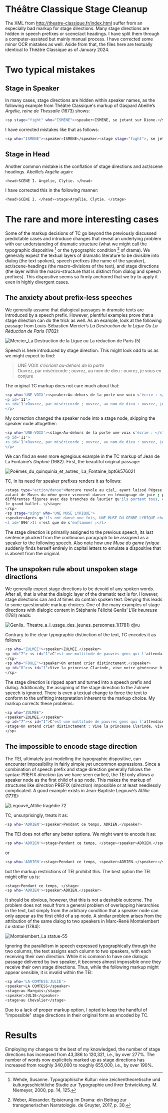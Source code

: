 # Théâtre Classique Stage Cleanup
The XML from http://theatre-classique.fr/index.html suffer from an especially bad markup for stage directions. Many stage directions are hidden in speech prefixes or scene/act headings. I have split them through a computer-assisted but mainly manual process. I have corrected some minor OCR mistakes as well. Aside from that, the files here are textually identical to Théâtre Classique as of January 2024.

# Two typical mistakes
## Stage in Speaker
In many cases, stage directions are hidden within speaker names, as the following example from Théâtre Classique's markup of Gaspard Abeille’s <i>Argélie, reine de Thessalie</i> (1673) shows:
```bash
<sp stage="fight" who="ISMÈNE"><speaker>ISMÈNE, se jetant sur Dione.</speaker>[…]</sp>
```
I have corrected mistakes like that as follows:
```bash
<sp who="ISMÈNE"><speaker>ISMÈNE</speaker><stage stage="fight">, se jetant sur Dione.</stage>[…]</sp>
```
## Stage in Head
Another common mistake is the conflation of stage directions and act/scene headings. Abeille’s <i>Argélie</i> again:
```bash
<head>SCÈNE I. Argélie, Clytie. </head>
```
I have corrected this in the following manner:
```bash
<head>SCÈNE I. </head><stage>Argélie, Clytie. </stage>
```

# The rare and more interesting cases
Some of the markup decisions of TC go beyond the previously discussed predictable cases and introduce changes that reveal an underlying problem with our understanding of dramatic structure (what we might call the typographic dispositive [^1] or the typographic condition [^2] of drama). We generally expect the textual layers of dramatic literature to be divisible into dialog (the text spoken), speech prefixes (the name of the speaker), act/scene-headings (the macro-divisions of the text), and stage directions (the layer within the macro-structure that is distinct from dialog and speech prefixes). This dispositive seems so firmly anchored that we try to apply it even in highly divergent cases. 

## The anxiety about prefix-less speeches
We generally assume that dialogical passages in dramatic texts are introduced by a speech prefix. However, plentiful examples prove that a stage direction can do the trick as well. As an example, look at the following passage from Louis-Sébastien Mercier’s <i>La Destruction de la Ligue Ou La Réduction de Paris</i> (1782):

![Mercier_La Destruction de la Ligue ou La réduction de Paris (5)](https://github.com/jjokisch/theatre-classique-clean/assets/112176243/c88ab565-1f39-4df3-8945-9feecfc1e4ce)


Speech is here introduced by stage direction. This might look odd to us as we might expect to find:
> UNE VOIX <i>s'écriant au-dehors de la porte</i> <br/> Ouvrez, par miséricorde ; ouvrez, au nom de dieu : ouvrez, je vous en conjure

The original TC markup does not care much about that:
```bash
<sp who='UNE-VOIX'><speaker>Au-dehors de la porte une voix s'écrie : </speaker>
<p id='11'>
<s id='1'>Ouvrez, par miséricorde ; ouvrez, au nom de dieu : ouvrez, je vous en conjure !</s>
</p>
```
My correction changed the speaker node into a stage node, skipping the speaker node altogether:
```bash
<sp who='UNE-VOIX'><stage>Au-dehors de la porte une voix s'écrie : </stage>
<p id='11'>
<s id='1'>Ouvrez, par miséricorde ; ouvrez, au nom de dieu : ouvrez, je vous en conjure !</s>
</p>
```
We can find an even more egregious example in the TC markup of Jean de La Fontaine’s <i>Daphné</i> (1682). First, the beautiful original passage:

![Poëmes_du_quinquinia_et_autres_ La_Fontaine_bpt6k576021](https://github.com/jjokisch/theatre-classique-clean/assets/112176243/8fd8421b-b4ac-4b5b-8ba5-e01b4585ec33)

TC, in its need for speaker prefixes renders it as follows:
```bash
<stage type="action/danse">Mercure revole au ciel, ayant laissé Pégase sur le double mont. Quatre auteurs lyriques et
autant de Muses du même genre viennent danser en témoignage de joie ; puis les ridicules se mêlent avec eux, formant de
différentes figures avec des branches de laurier qu'ils portent tous, et dont ils se font des espèces de berceaux. C'est
le grand ballet. </stage>
</sp>
<sp stage="sing" who='UNE MUSE LYRIQUE'>
<speaker>Après qu'ils ont dansé une fois, UNE MUSE DU GENRE LYRIQUE chante ceci.</speaker>
<l id='896'>Il n'est que de s'enflammer ;</l>
```
The stage direction is primarily assigned to the previous speech, its last sentence plucked from the continuous paragraph to be assigned as a speaker to the following speech. Also note how <i>une Muse du genre lyrique</i> suddenly finds herself entirely in capital letters to emulate a dispositive that is absent from the original.

## The unspoken rule about unspoken stage directions
We generally expect stage directions to be devoid of any spoken words. After all, that is what the dialogic layer of the dramatic text is for. However, stage directions can and at times do contain spoken text. Denying this leads to some questionable markup choices. One of the many examples of stage directions with dialogic content in Stéphanie Félicité Genlis’ <i>L'île heureuse</i> (1781) reads:

![Genlis_-_Theatre_a_l_usage_des_jeunes_personnes_1_(1781) djvu](https://github.com/jjokisch/theatre-classique-clean/assets/112176243/5880c0a6-767e-4e91-a6ac-5cff5b3a6152)

Contrary to the clear typographic distinction of the text, TC encodes it as follows:
```bash
<sp who="ZULMÉE"><speaker>ZULMÉE.</speaker>
<p id="7"> <s id="1">C'est une multitude de pauvres gens qui l'attendaient à son passage.</s></p>
</sp>
<sp who="FOULE"><speaker>On entend crier distinctement.</speaker>
<p id="8"><s id="1">Vive la princesse Clarinde, vive notre généreuse bienfaitrice.</s></p>
</sp>
```
The stage direction is ripped apart and turned into a speech prefix and dialog. Additionally, the assigning of the stage direction to the Zulmée speech is ignored. There is even a textual change to force the text to conform to the unfitting interpretation inherent to the markup choice. My markup corrects these problems:
```bash
<sp who="ZULMÉE">
<speaker>ZULMÉE.</speaker>
<p id="7"><s id="1">C'est une multitude de pauvres gens qui l'attendaient à son passage.</s></p>
<stage>On entend crier distinctement : Vive la princesse Clarinde, vive notre généreuse bienfaitrice.</stage>
</sp>
```

## The impossible to encode stage direction
The TEI, ultimately just modelling the typographic dispositive, can encounter impossibility in fairly simple yet uncommon expressions. Since a combination of speech prefix and stage direction generally follows the syntax: PREFIX <i>direction</i> (as we have seen earlier), the TEI only allows a speaker node as the first child of a sp node. This makes the markup of structures like <i>direction</i> PREFIX (<i>direction</i>) impossible or at least needlessly complicated. A good example exists in Jean-Baptiste Legouvé’s <i>Attilie</i> (1776):

![Legouvé_Attilie tragédie 72](https://github.com/jjokisch/theatre-classique-clean/assets/112176243/ed7054ee-c596-4be4-821e-2b205c8769ab)

TC, unsurprisingly, treats it as:
```bash
<sp who='ADRIEN'><speaker>Pendant ce temps, ADRIEN.</speaker>
```
The TEI does not offer any better options. We might want to encode it as:
```bash
<sp who='ADRIEN'><stage>Pendant ce temps, </stage><speaker>ADRIEN.</speaker>
```
or
```bash
<sp who='ADRIEN'><stage>Pendant ce temps, <speaker>ADRIEN.</speaker></stage>
```
but the markup restrictions of TEI prohibit this. The best option the TEI might offer us is:
```bash
<stage>Pendant ce temps, </stage>
<sp who='ADRIEN'><speaker>ADRIEN.</speaker>
```
It should be obvious, however, that this is not a desirable outcome. The problem does not result from a general problem of overlapping hierarchies in the text, but simply from the arbitrary condition that a speaker node can only appear as the first child of a sp node.
A similar problem arises from the attribution of the same dialog to two speakers in Marc-René Montalembert <i>La statue</i> (1784):

![Montalembert_La statue-55](https://github.com/jjokisch/theatre-classique-clean/assets/112176243/03786f4e-8a77-4625-94b1-94d2aeb2afcf)

Ignoring the parallelism in speech expressed typographically through the two columns, the text assigns each column to two speakers, with each receiving their own direction. While it is common to have one dialogic passage delivered by two speaker, it becomes almost impossible once they receive their own stage directions. Thus, while the following markup might appear sensible, it is invalid within the TEI:
```bash
<sp who='LA-COMTESS:JULIE'>
<speaker>LA COMTESS</speaker>
<stage>au Marquis</stage>
<speaker>JULIE</speaker>
<stage>au Chevalier</stage>
```
Due to a lack of proper markup option, I opted to keep the handful of "impossible" stage directions in their original form as encoded by TC.

# Results
Employing my changes to the best of my knowledged, the number of stage directions has increased from 43,386 to 120,321, i.e., by over 277%. The number of words now explicitely marked up as stage directions has increased from roughly 340,000 to roughly 655,000, i.e., by over 190%.


[^1]: Wehde, Susanne. Typographische Kultur: eine zeichentheoretische und kulturgeschichtliche Studie zur Typographie und ihrer Entwicklung. M. Niemeyer, 2000, pp. 14, 125.
[^2]: Weber, Alexander. Episierung im Drama: ein Beitrag zur transgenerischen Narratologie. de Gruyter, 2017, p. 30.
